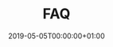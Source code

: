 ---
title: FAQ
linktitle: FAQ
toc: true
type: docs
date: "2019-05-05T00:00:00+01:00"
draft: false
menu:
  cosc3337S:
    weight: 8

# Prev/next pager order (if `docs_section_pager` enabled in `params.toml`)
weight: 1
---